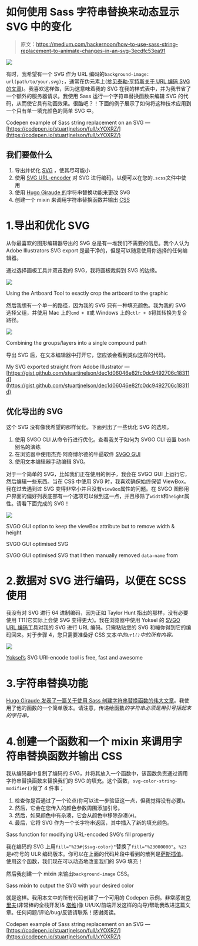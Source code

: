 # 如何使用 Sass 字符串替换来动态显示 SVG 中的变化

> 原文：<https://medium.com/hackernoon/how-to-use-sass-string-replacement-to-animate-changes-in-an-svg-3ecdfc53ea91>

![](img/38450c9b0267ed3fc38a286838873656.png)

有时，我希望有一个 SVG 作为 URL 编码的`background-image: url(path/to/your.svg);`，通常在伪元素上([参见泰勒·亨特斯关于 URL 编码 SVG 的文章](https://codepen.io/tigt/post/optimizing-svgs-in-data-uris))。我喜欢这样做，因为这意味着我的 SVG 在我的样式表中，并为我节省了一个额外的服务器请求。我使用 Sass 运行一个字符串替换函数来编辑 SVG 的代码，从而使它具有动画效果。很酷吧？！下面的例子展示了如何将这种技术应用到一个只有单一填充颜色的简单 SVG 中。

Codepen example of Sass string replacement on an SVG — [https://codepen.io/stuartjnelson/full/xYOXRZ/](https://codepen.io/stuartjnelson/full/xYOXRZ/)

## 我们要做什么

1.  导出并优化 [SVG](https://hackernoon.com/tagged/svg) ，使其尽可能小
2.  使用 [SVG URL-encoder](http://yoksel.github.io/url-encoder/) 对 SVG 进行编码，以便可以在您的`.scss`文件中使用
3.  使用 [Hugo Giraude 的](https://hugogiraudel.com/2014/01/13/sass-string-replacement-function/)字符串替换功能来更改 SVG
4.  创建一个 mixin 来调用字符串替换函数并输出 [CSS](https://hackernoon.com/tagged/css)

# 1.导出和优化 SVG

从你最喜欢的图形编辑器导出的 SVG 总是有一堆我们不需要的信息。我个人认为 Adobe Illustrators SVG export 是最干净的，但是可以随意使用你选择的任何编辑器。

通过选择画板工具并双击我的 SVG，我将画板裁剪到 SVG 的边缘。

![](img/fcf3ed75dd2ba1738f93c805ed1796a9.png)

Using the Artboard Tool to exactly crop the artboard to the graphic

然后我想有一个单一的路径，因为我的 SVG 只有一种填充颜色。我为我的 SVG 选择父组，并使用 Mac 上的`cmd + 8`或 Windows 上的`ctlr + 8`将其转换为复合路径。

![](img/7dbec7387f728ba05f263c638d471384.png)

Combining the groups/layers into a single compound path

导出 SVG 后，在文本编辑器中打开它，您应该会看到类似这样的代码。

My SVG exported straight from Adobe Illustrator — [https://gist.github.com/stuartjnelson/dec1d06046e82fc0dc9492706c18311d](https://gist.github.com/stuartjnelson/dec1d06046e82fc0dc9492706c18311d)

## 优化导出的 SVG

这个 SVG 没有像我希望的那样优化。下面列出了一些优化 SVG 的选项。

1.  使用 SVGO CLI 从命令行进行优化。查看我关于如何为 SVGO CLI 设置 bash 别名的演练
2.  在浏览器中使用杰克·阿奇博尔德的牛逼软件 [SVGO GUI](https://jakearchibald.github.io/svgomg/)
3.  使用文本编辑器手动编辑 SVG。

对于一个简单的 SVG，比如我们正在使用的例子，我会在 SVGO GUI 上运行它，然后编辑一些东西。当在 CSS 中使用 SVG 时，我喜欢确保始终保留 ViewBox。我在过去遇到过 SVG 变得非常小并且没有`viewBox`属性的问题。在 SVGO 图形用户界面的偏好列表底部有一个选项可以做到这一点，并且移除了`width`和`height`属性。请看下面完成的 SVG！

![](img/2f857eef1d745a3ec946e9c0162eb000.png)

SVGO GUI option to keep the viewBox attribute but to remove width & height

SVGO GUI optimised SVG

SVGO GUI optimised SVG that I then manually removed `data-name` from

# 2.数据对 SVG 进行编码，以便在 SCSS 使用

我没有对 SVG 进行 64 进制编码，因为正如 Taylor Hunt 指出的那样，没有必要使用 T11(它实际上会使 SVG 变得更大)。我在浏览器中使用 Yoksel 的 [SVGO URL 编码](http://yoksel.github.io/url-encoder/)工具对我的 SVG 进行 URL 编码。只需粘贴您的 SVG 和嘣你得到它的编码回来。对于步骤 4，您只需要准备好 CSS 文本*中的`url()`中的所有内容。*

![](img/13df38dfa5a9a463d268fcb839b0f1dd.png)

[Yoksel’s](http://css.yoksel.ru/) SVG URI-encode tool is free, fast and awesome

# 3.字符串替换功能

[Hugo Giraude 发表了一篇关于使用 Sass 创建字符串替换函数的伟大文章](https://hugogiraudel.com/2014/01/13/sass-string-replacement-function/)。我使用了他的函数的一个简单版本。请注意，传递给函数*的字符串必须是用引号括起来的字符串。*

# 4.创建一个函数和一个 mixin 来调用字符串替换函数并输出 CSS

我从编码器中复制了编码的 SVG，并将其放入一个函数中，该函数负责通过调用字符串替换函数来替换我们的 SVG 的填充。这个函数，`svg-color-string-modifier()`做了 4 件事；

1.  检查你是否通过了一个论点(你可以进一步验证这一点，但我觉得没有必要)。
2.  然后，它会在您传入的颜色参数周围添加引号。
3.  然后，如果颜色中有杂凑，它会从颜色中移除杂凑(`#`)。
4.  最后，它将 SVG 作为一个长字符串返回，其中插入了新的填充颜色。

Sass function for modifying URL-encoded SVG’s fill propertiy

我在编码的 SVG 上用`fill="%23#{$svg-color}"`替换了`fill="%23000000"`。`%23`是`#`符号的 ULR 编码版本。你可以在上面的代码片段中看到的散列是[萨斯插值](https://webdesign.tutsplus.com/tutorials/all-you-ever-need-to-know-about-sass-interpolation--cms-21375)。使用这个函数，我们现在可以动态地改变我们的 SVG 填充！

然后我创建一个 mixin 来输出`background-image` CSS。

Sass mixin to output the SVG with your desired color

就是这样。我用本文中的所有代码创建了一个可用的 Codepen 示例。非常感谢[克里夫](https://twitter.com/issunboshi)(非常棒的全栈开发)& [塔维](http://taavetkelle.co.uk/)(像 UI/UX/前端开发这样的向导)帮助我改进这篇文章。任何问题/评论/bug/反馈请联系！感谢阅读。

Codepen example of Sass string replacement on an SVG — [https://codepen.io/stuartjnelson/full/xYOXRZ/](https://codepen.io/stuartjnelson/full/xYOXRZ/)